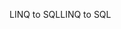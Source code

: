 <span data-ttu-id="38ee1-101">LINQ to SQL</span><span class="sxs-lookup"><span data-stu-id="38ee1-101">LINQ to SQL</span></span>